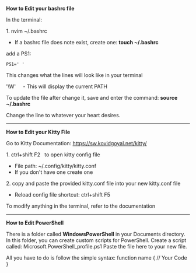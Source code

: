 **How to Edit your bashrc file**

In the terminal:

1\. nvim ~/.bashrc

- If a bashrc file does note exist, create one: **touch ~/.bashrc**

add a PS1:

`PS1=' '`

This changes what the lines will look like in your terminal

'\\W'     - This will display the current PATH

To update the file after change it, save and enter the command: **source ~/.bashrc**

Change the line to whatever your heart desires.

- - - -

**How to Edit your Kitty File**

Go to Kitty Documentation: https://sw.kovidgoyal.net/kitty/

1\. ctrl+shift F2   to open kitty config file

- File path: ~/.config/kitty/kitty.conf
- If you don't have one create one

2\. copy and paste the provided kitty.conf file into your new kitty.conf file

- Reload config file shortcut: ctrl+shift F5

To modify anything in the terminal, refer to the documentation

- - - -

**How to Edit PowerShell**

There is a folder called **WindowsPowerShell** in your Documents directory.
In this folder, you can create custom scripts for PowerShell.
Create a script called: Microsoft.PowerShell_profile.ps1
Paste the file here to your new file.

All you have to do is follow the simple syntax:
function name {
  // Your Code
}
